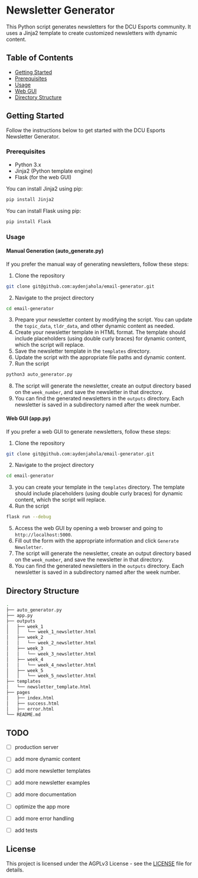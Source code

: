# Newsletter Generator

This Python script generates newsletters for the DCU Esports community. It uses a Jinja2 template to create customized newsletters with dynamic content.

## Table of Contents
- [Getting Started](#getting-started)
- [Prerequisites](#prerequisites)
- [Usage](#usage)
- [Web GUI](#web-gui)
- [Directory Structure](#directory-structure)

## Getting Started

Follow the instructions below to get started with the DCU Esports Newsletter Generator.

### Prerequisites

- Python 3.x
- Jinja2 (Python template engine)
- Flask (for the web GUI)

You can install Jinja2 using pip:

```bash
pip install Jinja2
```

You can install Flask using pip:

```bash
pip install Flask
```

### Usage

#### Manual Generation (auto_generate.py)

If you prefer the manual way of generating newsletters, follow these steps:

1. Clone the repository
```bash
git clone git@github.com:aydenjahola/email-generator.git
```
2. Navigate to the project directory
```bash
cd email-generator
```
3. Prepare your newsletter content by modifying the script. You can update the `topic_data`, `tldr_data`, and other dynamic content as needed.
4. Create your newsletter template in HTML format. The template should include placeholders (using double curly braces) for dynamic content, which the script will replace.
5. Save the newsletter template in the `templates` directory.
6. Update the script with the appropriate file paths and dynamic content.
7. Run the script
```bash
python3 auto_generator.py
```
8. The script will generate the newsletter, create an output directory based on the `week_number`, and save the newsletter in that directory.
9. You can find the generated newsletters in the `outputs` directory. Each newsletter is saved in a subdirectory named after the week number.

#### Web GUI (app.py)

If you prefer a web GUI to generate newsletters, follow these steps:

1. Clone the repository
```bash
git clone git@github.com:aydenjahola/email-generator.git
```
2. Navigate to the project directory
```bash
cd email-generator
```
3. you can create your template in the `templates` directory. The template should include placeholders (using double curly braces) for dynamic content, which the script will replace.
4. Run the script
```bash
flask run --debug
```
5. Access the web GUI by opening a web browser and going to `http://localhost:5000`.
6. Fill out the form with the appropriate information and click `Generate Newsletter`.
7. The script will generate the newsletter, create an output directory based on the `week_number`, and save the newsletter in that directory.
8. You can find the generated newsletters in the `outputs` directory. Each newsletter is saved in a subdirectory named after the week number.


## Directory Structure

```bash
.
├── auto_generator.py
├── app.py
├── outputs
│   ├── week_1
│   │   └── week_1_newsletter.html
│   ├── week_2
│   │   └── week_2_newsletter.html
│   ├── week_3
│   │   └── week_3_newsletter.html
│   ├── week_4
│   │   └── week_4_newsletter.html
│   ├── week_5
│   │   └── week_5_newsletter.html
├── templates
│   └── newsletter_template.html
├── pages
│   ├── index.html
│   ├── success.html
│   ├── error.html
└── README.md
```

## TODO
- [ ] production server
- [ ] add more dynamic content
- [ ] add more newsletter templates
- [ ] add more newsletter examples
- [ ] add more documentation
- [ ] optimize the app more
- [ ] add more error handling
- [ ] add tests


## License

This project is licensed under the AGPLv3 License - see the [LICENSE](LICENSE) file for details.